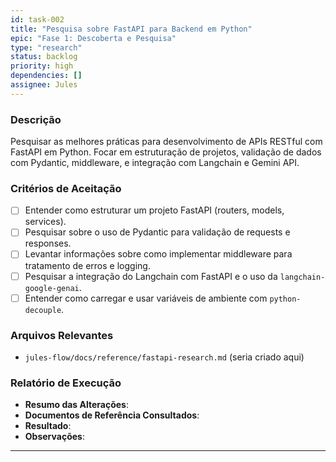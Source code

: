 ```yaml
---
id: task-002
title: "Pesquisa sobre FastAPI para Backend em Python"
epic: "Fase 1: Descoberta e Pesquisa"
type: "research"
status: backlog
priority: high
dependencies: []
assignee: Jules
---
```


### Descrição

Pesquisar as melhores práticas para desenvolvimento de APIs RESTful com FastAPI em Python. Focar em estruturação de projetos, validação de dados com Pydantic, middleware, e integração com Langchain e Gemini API.

### Critérios de Aceitação

- [ ] Entender como estruturar um projeto FastAPI (routers, models, services).
- [ ] Pesquisar sobre o uso de Pydantic para validação de requests e responses.
- [ ] Levantar informações sobre como implementar middleware para tratamento de erros e logging.
- [ ] Pesquisar a integração do Langchain com FastAPI e o uso da `langchain-google-genai`.
- [ ] Entender como carregar e usar variáveis de ambiente com `python-decouple`.

### Arquivos Relevantes

* `jules-flow/docs/reference/fastapi-research.md` (seria criado aqui)

### Relatório de Execução

* **Resumo das Alterações**:
* **Documentos de Referência Consultados**:
* **Resultado**:
* **Observações**:
---
